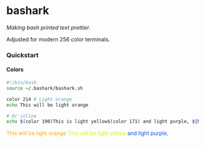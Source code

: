 # bashark

_Making bash printed text prettier._  

Adjusted for modern 256 color terminals.  

### Quickstart

#### Colors

```bash
#!/bin/bash
source ~/.bashark/bashark.sh

color 214 # Light orange
echo This will be light orange

# Or inline
echo $(color 190)This is light yellow$(color 171) and light purple, ${NORMAL}back to normal.

```

<div style="background-color=#000">
<pr>
<font color="#F5A718">This will be light orange</font>
<font color="#CBF711">This will be light yellow</font><font color="##E854FE">&nbsp;and light purple,</font>&nbsp;<font color="white">back to normal.</font>
</pr>
</div>